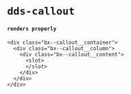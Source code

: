 # `dds-callout`

#### `renders properly`

```
<div class="bx--callout__container">
  <div class="bx--callout__column">
    <div class="bx--callout__content">
      <slot>
      </slot>
    </div>
  </div>
</div>

```

